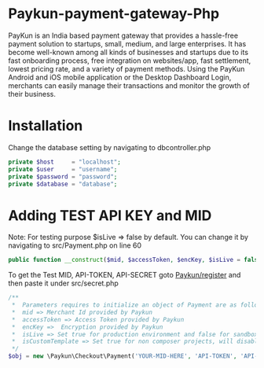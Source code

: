 # Paykun-payment-gateway-Php
PayKun is an India based payment gateway that provides a hassle-free payment solution to startups, small, medium, and large enterprises. It has become well-known among all kinds of businesses and startups due to its fast onboarding process, free integration on websites/app, fast settlement, lowest pricing rate, and a variety of payment methods. Using the PayKun Android and iOS mobile application or the Desktop Dashboard Login, merchants can easily manage their transactions and monitor the growth of their business.

# Installation
Change the database setting by navigating to dbcontroller.php
````PHP
private $host     = "localhost";
private $user     = "username";
private $password = "password";
private $database = "database";
````

# Adding TEST API KEY and MID
Note: For testing purpose $isLive => false by default. You can change it by navigating to src/Payment.php on line 60
````PHP
public function __construct($mid, $accessToken, $encKey, $isLive = false, $isCustomTemplate = false, $isWebView=true)
````

To get the Test MID, API-TOKEN, API-SECRET goto [Paykun/register](https://dashboard.paykun.com/register) and then paste it under src/secret.php
````PHP
/**
 *  Parameters requires to initialize an object of Payment are as follow.
 *  mid => Merchant Id provided by Paykun
 *  accessToken => Access Token provided by Paykun
 *  encKey =>  Encryption provided by Paykun
 *  isLive => Set true for production environment and false for sandbox or testing mode
 *  isCustomTemplate => Set true for non composer projects, will disable twig template
 */
$obj = new \Paykun\Checkout\Payment('YOUR-MID-HERE', 'API-TOKEN', 'API-SECRET', false, true);
````


